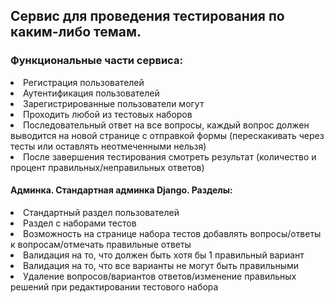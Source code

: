 ## Сервис для проведения тестирования по каким-либо темам.

### Функциональные части сервиса:
<li>Регистрация пользователей</li>
<li>Аутентификация пользователей</li>
<li>Зарегистрированные пользователи могут</li>
<li>Проходить любой из тестовых наборов</li>
<li>Последовательный ответ на все вопросы, каждый вопрос должен выводится на новой странице с отправкой формы (перескакивать через тесты или оставлять неотмеченными нельзя)</li>
<li>После завершения тестирования смотреть результат (количество и процент правильных/неправильных ответов)</li>


#### Админка. Стандартная админка Django. Разделы:
<li>Стандартный раздел пользователей</li>
<li>Раздел с наборами тестов</li>
<li>Возможность на странице набора тестов добавлять вопросы/ответы к вопросам/отмечать правильные ответы</li>
<li>Валидация на то, что должен быть хотя бы 1 правильный вариант</li>
<li>Валидация на то, что все варианты не могут быть правильными</li>
<li>Удаление вопросов/вариантов ответов/изменение правильных решений при редактировании тестового набора</li>
